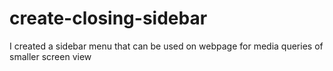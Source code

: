 # create-closing-sidebar

I created a sidebar menu that can be used
on webpage for media queries of smaller screen view
